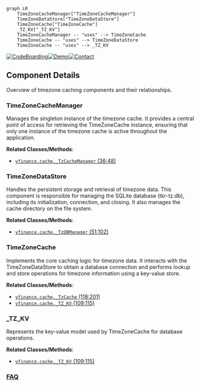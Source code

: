 ```mermaid
graph LR
    TimeZoneCacheManager["TimeZoneCacheManager"]
    TimeZoneDataStore["TimeZoneDataStore"]
    TimeZoneCache["TimeZoneCache"]
    _TZ_KV["_TZ_KV"]
    TimeZoneCacheManager -- "uses" --> TimeZoneCache
    TimeZoneCache -- "uses" --> TimeZoneDataStore
    TimeZoneCache -- "uses" --> _TZ_KV
```
[![CodeBoarding](https://img.shields.io/badge/Generated%20by-CodeBoarding-9cf?style=flat-square)](https://github.com/CodeBoarding/GeneratedOnBoardings)[![Demo](https://img.shields.io/badge/Try%20our-Demo-blue?style=flat-square)](https://www.codeboarding.org/demo)[![Contact](https://img.shields.io/badge/Contact%20us%20-%20contact@codeboarding.org-lightgrey?style=flat-square)](mailto:contact@codeboarding.org)

## Component Details

Overview of timezone caching components and their relationships.

### TimeZoneCacheManager
Manages the singleton instance of the timezone cache. It provides a central point of access for retrieving the TimeZoneCache instance, ensuring that only one instance of the timezone cache is active throughout the application.


**Related Classes/Methods**:

- <a href="https://github.com/ranaroussi/yfinance/blob/master/yfinance/cache.py#L36-L48" target="_blank" rel="noopener noreferrer">`yfinance.cache._TzCacheManager` (36:48)</a>


### TimeZoneDataStore
Handles the persistent storage and retrieval of timezone data. This component is responsible for managing the SQLite database (tkr-tz.db), including its initialization, connection, and closing. It also manages the cache directory on the file system.


**Related Classes/Methods**:

- <a href="https://github.com/ranaroussi/yfinance/blob/master/yfinance/cache.py#L51-L102" target="_blank" rel="noopener noreferrer">`yfinance.cache._TzDBManager` (51:102)</a>


### TimeZoneCache
Implements the core caching logic for timezone data. It interacts with the TimeZoneDataStore to obtain a database connection and performs lookup and store operations for timezone information using a key-value store.


**Related Classes/Methods**:

- <a href="https://github.com/ranaroussi/yfinance/blob/master/yfinance/cache.py#L118-L201" target="_blank" rel="noopener noreferrer">`yfinance.cache._TzCache` (118:201)</a>
- <a href="https://github.com/ranaroussi/yfinance/blob/master/yfinance/cache.py#L109-L115" target="_blank" rel="noopener noreferrer">`yfinance.cache._TZ_KV` (109:115)</a>


### _TZ_KV
Represents the key-value model used by TimeZoneCache for database operations.


**Related Classes/Methods**:

- <a href="https://github.com/ranaroussi/yfinance/blob/master/yfinance/cache.py#L109-L115" target="_blank" rel="noopener noreferrer">`yfinance.cache._TZ_KV` (109:115)</a>




### [FAQ](https://github.com/CodeBoarding/GeneratedOnBoardings/tree/main?tab=readme-ov-file#faq)